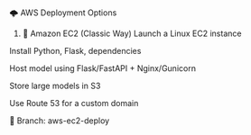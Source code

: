 🌩️ AWS Deployment Options
1. 🔹 Amazon EC2 (Classic Way)
Launch a Linux EC2 instance

Install Python, Flask, dependencies

Host model using Flask/FastAPI + Nginx/Gunicorn

Store large models in S3

Use Route 53 for a custom domain

📁 Branch: aws-ec2-deploy